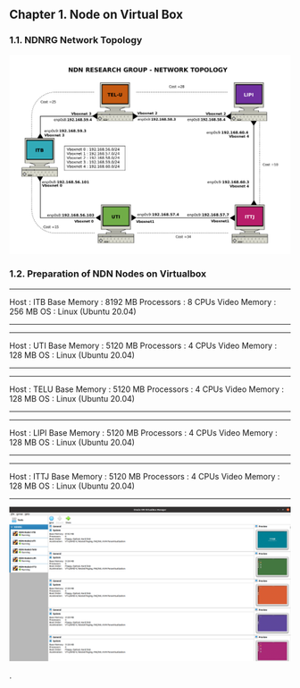  ## Chapter 1. Node on Virtual Box
 ### 1.1. NDNRG Network Topology
  <img src="https://github.com/syaifulahdan/Mini-NDN-Work/blob/main/Assignment%202:NDNrg-Topology/NDNrg-Image-Topology/ndnrg-config_08.png" width="1000">
 
 ### 1.2. Preparation of NDN Nodes on Virtualbox
 
 ***
 
  Host         : ITB
  Base Memory  : 8192 MB
  Processors   : 8 CPUs
  Video Memory : 256 MB
  OS           : Linux (Ubuntu 20.04)
 ***
 
 ***
  Host         : UTI
  Base Memory  : 5120 MB
  Processors   : 4 CPUs
  Video Memory : 128 MB
  OS           : Linux (Ubuntu 20.04)
 ***
 
 ***
  Host         : TELU
  Base Memory  : 5120 MB
  Processors   : 4 CPUs
  Video Memory : 128 MB
  OS           : Linux (Ubuntu 20.04)
 ***
 
 ***
  Host         : LIPI
  Base Memory  : 5120 MB
  Processors   : 4 CPUs
  Video Memory : 128 MB
  OS           : Linux (Ubuntu 20.04)
 ***
 
 ***
  Host         : ITTJ
  Base Memory  : 5120 MB
  Processors   : 4 CPUs
  Video Memory : 128 MB
  OS           : Linux (Ubuntu 20.04)
 ***
 
  <img src="https://github.com/syaifulahdan/Mini-NDN-Work/blob/main/Assignment%202:NDNrg-Topology/NDNrg-Image-Topology/ndnrg-node-virtualbox.png" width="1000">

 
.
